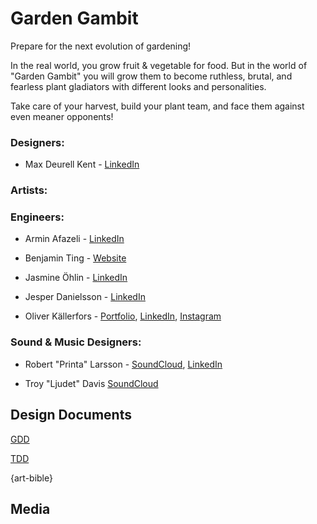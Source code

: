 # Garden Gambit

Prepare for the next evolution of gardening!

In the real world, you grow fruit & vegetable for food. But in the world of "Garden Gambit" you will grow them to become ruthless, brutal, and fearless plant gladiators with different looks and personalities.

Take care of your harvest, build your plant team, and face them against even meaner opponents!


### Designers:

* Max Deurell Kent - [LinkedIn](https://www.linkedin.com/in/Max-DK) 

### Artists:

### Engineers:

* Armin Afazeli - [LinkedIn](https://www.linkedin.com/in/arminafazeli/)

* Benjamin Ting - [Website](http://benjaminting.com)

* Jasmine Öhlin - [LinkedIn](https://www.linkedin.com/in/jasmine-%C3%B6hlin-712840209/)

* Jesper Danielsson - [LinkedIn](https://www.linkedin.com/in/jesper-danielsson-9b7048159/)

* Oliver Källerfors - [Portfolio](https://oliverkallerfors.wordpress.com/projects/), [LinkedIn](https://www.linkedin.com/in/oliver-källerfors-358bb21b3/), [Instagram](https://www.instagram.com/partisanprogrammer/)
 
### Sound & Music Designers:

* Robert "Printa" Larsson - [SoundCloud](https://soundcloud.com/dj-printa), [LinkedIn](https://www.linkedin.com/in/robert-larsson-36029a51/)

* Troy "Ljudet" Davis [SoundCloud](https://soundcloud.com/troyljud)

## Design Documents

[GDD](https://docs.google.com/document/d/1ZmLMIoW-BaO2kRY8HdyzSgboAmBVQf1dbhDmFxXjx0g/edit#heading=h.uf4x7twgw8lg)

[TDD](https://docs.google.com/document/d/1DB8ToSPN3eIpCEHIM7u5phE0HH7FTMCWWbqABSX8FuA/edit?usp=sharing)

{art-bible}


## Media
